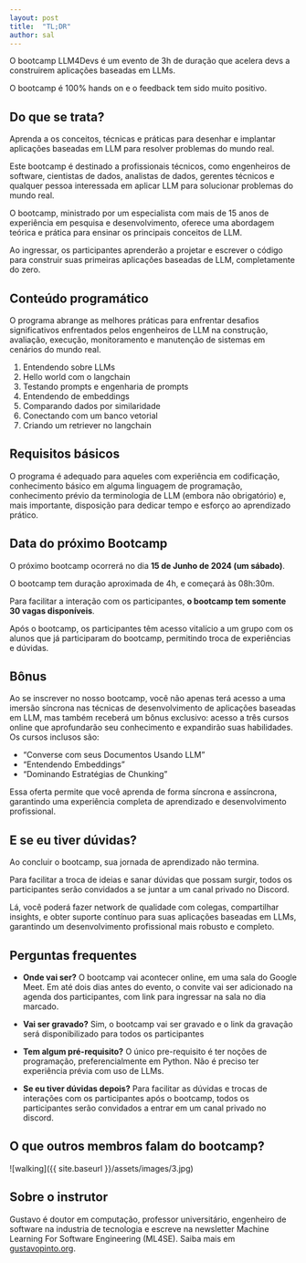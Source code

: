 ```yaml
---
layout: post
title:  "TL;DR"
author: sal
---
```

O bootcamp LLM4Devs é um evento de 3h de duração que acelera devs a construirem aplicações baseadas em LLMs.

O bootcamp é 100% hands on e o feedback tem sido muito positivo.

## Do que se trata?

Aprenda a os conceitos, técnicas e práticas para desenhar e implantar aplicações baseadas em LLM para resolver problemas do mundo real.

Este bootcamp é destinado a profissionais técnicos, como engenheiros de software, cientistas de dados, analistas de dados, gerentes técnicos e qualquer pessoa interessada em aplicar LLM para solucionar problemas do mundo real.

O bootcamp, ministrado por um especialista com mais de 15 anos de experiência em pesquisa e desenvolvimento, oferece uma abordagem teórica e prática para ensinar os principais conceitos de LLM.

Ao ingressar, os participantes aprenderão a projetar e escrever o código para construir suas primeiras aplicações baseadas de LLM, completamente do zero.

## Conteúdo programático

O programa abrange as melhores práticas para enfrentar desafios significativos enfrentados pelos engenheiros de LLM na construção, avaliação, execução, monitoramento e manutenção de sistemas em cenários do mundo real.

1. Entendendo sobre LLMs
2. Hello world com o langchain
3. Testando prompts e engenharia de prompts
4. Entendendo de embeddings
5. Comparando dados por similaridade
6. Conectando com um banco vetorial
7. Criando um retriever no langchain

## Requisitos básicos

O programa é adequado para aqueles com experiência em codificação, conhecimento básico em alguma linguagem de programação, conhecimento prévio da terminologia de LLM (embora não obrigatório) e, mais importante, disposição para dedicar tempo e esforço ao aprendizado prático.


## Data do próximo Bootcamp

O próximo bootcamp ocorrerá no dia **15 de Junho de 2024 (um sábado)**.

O bootcamp tem duração aproximada de 4h, e começará às 08h:30m.

Para facilitar a interação com os participantes, **o bootcamp tem somente 30 vagas disponíveis**.

Após o bootcamp, os participantes têm acesso vitalício a um grupo com os alunos que já participaram do bootcamp, permitindo troca de experiências e dúvidas.

## Bônus

Ao se inscrever no nosso bootcamp, você não apenas terá acesso a uma imersão síncrona nas técnicas de desenvolvimento de aplicações baseadas em LLM, mas também receberá um bônus exclusivo: acesso a três cursos online que aprofundarão seu conhecimento e expandirão suas habilidades. Os cursos inclusos são:

- “Converse com seus Documentos Usando LLM”
- “Entendendo Embeddings”
- “Dominando Estratégias de Chunking”

Essa oferta permite que você aprenda de forma síncrona e assíncrona, garantindo uma experiência completa de aprendizado e desenvolvimento profissional.

## E se eu tiver dúvidas?

Ao concluir o bootcamp, sua jornada de aprendizado não termina.

Para facilitar a troca de ideias e sanar dúvidas que possam surgir, todos os participantes serão convidados a se juntar a um canal privado no Discord.

Lá, você poderá fazer network de qualidade com colegas, compartilhar insights, e obter suporte contínuo para suas aplicações baseadas em LLMs, garantindo um desenvolvimento profissional mais robusto e completo.


## Perguntas frequentes

- **Onde vai ser?** O bootcamp vai acontecer online, em uma sala do Google Meet. Em até dois dias antes do evento, o convite vai ser adicionado na agenda dos participantes, com link para ingressar na sala no dia marcado.

- **Vai ser gravado?** Sim, o bootcamp vai ser gravado e o link da gravação será disponibilizado para todos os participantes

- **Tem algum pré-requisito?** O único pre-requisito é ter noções de programação, preferencialmente em Python. Não é preciso ter experiência prévia com uso de LLMs.

- **Se eu tiver dúvidas depois?** Para facilitar as dúvidas e trocas de interações com os participantes após o bootcamp, todos os participantes serão convidados a entrar em um canal privado no discord.

## O que outros membros falam do bootcamp?

![walking]({{ site.baseurl }}/assets/images/3.jpg)

## Sobre o instrutor

Gustavo é doutor em computação, professor universitário, engenheiro de software na industria de tecnologia e escreve na newsletter Machine Learning For Software Engineering (ML4SE). Saiba mais em [gustavopinto.org](https://gustavopinto.org/).

